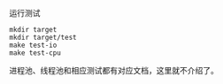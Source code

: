 运行测试

```shell
mkdir target
mkdir target/test
make test-io
make test-cpu
```

进程池、线程池和相应测试都有对应文档，这里就不介绍了。